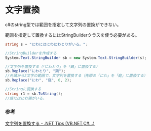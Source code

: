 # 文字置換

c#のstring型では範囲を指定して文字列の置換ができない。

範囲を指定して置換するにはStringBuilderクラスを使う必要がある。

```C#
string s = "にわにはにわにわとりがいる。";

//StringBuilderを作成する
System.Text.StringBuilder sb = new System.Text.StringBuilder(s);

//文字列を置換する（「にわとり」を「鶏」に置換する）
sb.Replace("にわとり", "鶏");
//先頭から2文字の範囲で、文字列を置換する（先頭の「にわ」を「庭」に置換する）
sb.Replace("にわ", "庭", 0, 2);

//Stringに変換する
string r1 = sb.ToString();
//庭にはにわ鶏がいる。
```

### 参考

[文字列を置換する \- \.NET Tips \(VB\.NET,C\#\.\.\.\)](https://dobon.net/vb/dotnet/string/replace.html)